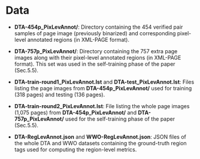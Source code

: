 
# Data

* **DTA-454p_PixLevAnnot/**: Directory containing the 454 verified
pair samples of page image (previously binarized) and corresponding
pixel-level annotated regions (in XML-PAGE format).

* **DTA-757p_PixLevAnnot/**: Directory containing the 757 extra page
images along with their pixel-level annotated regions (in XML-PAGE
format). This set was used in the self-training phase of the paper
(Sec.5.5).

* **DTA-train-round1_PixLevAnnot.lst** and **DTA-test_PixLevAnnot.lst**:
Files listing the page images from **DTA-454p_PixLevAnnot/** used for
training (318 pages) and testing (136 pages).

* **DTA-train-round2_PixLevAnnot.lst**: File listing the whole page
images (1,075 pages) from **DTA-454p_PixLevAnnot/** and
**DTA-757p_PixLevAnnot/** used for the self-training phase of the
paper (Sec.5.5).

* **DTA-RegLevAnnot.json** and **WWO-RegLevAnnot.json**: JSON files of
the whole DTA and WWO datasets containing the ground-truth region tags
used for computing the region-level metrics.



